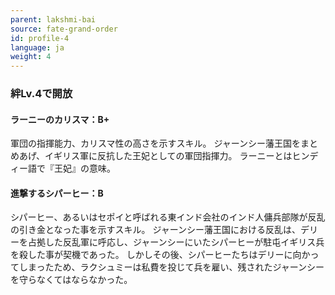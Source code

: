 ```yaml
---
parent: lakshmi-bai
source: fate-grand-order
id: profile-4
language: ja
weight: 4
---
```


### 絆Lv.4で開放

#### ラーニーのカリスマ：B+

軍団の指揮能力、カリスマ性の高さを示すスキル。
ジャーンシー藩王国をまとめあげ、イギリス軍に反抗した王妃としての軍団指揮力。
ラーニーとはヒンディー語で『王妃』の意味。

#### 進撃するシパーヒー：B

シパーヒー、あるいはセポイと呼ばれる東インド会社のインド人傭兵部隊が反乱の引き金となった事を示すスキル。
ジャーンシー藩王国における反乱は、デリーを占拠した反乱軍に呼応し、ジャーンシーにいたシパーヒーが駐屯イギリス兵を殺した事が契機であった。
しかしその後、シパーヒーたちはデリーに向かってしまったため、ラクシュミーは私費を投じて兵を雇い、残されたジャーンシーを守らなくてはならなかった。
